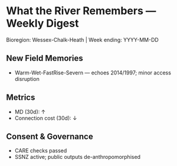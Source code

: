 # What the River Remembers — Weekly Digest
Bioregion: Wessex-Chalk-Heath | Week ending: YYYY-MM-DD

## New Field Memories
- Warm-Wet-FastRise-Severn — echoes 2014/1997; minor access disruption

## Metrics
- MD (30d): ↑
- Connection cost (30d): ↓

## Consent & Governance
- CARE checks passed
- SSNZ active; public outputs de-anthropomorphised
